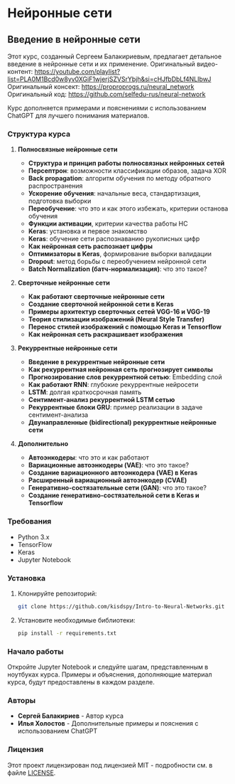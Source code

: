 # Нейронные сети

## Введение в нейронные сети

Этот курс, созданный Сергеем Балакириевым, предлагает детальное введение в нейронные сети и их применение. 
Оригинальный видео-контент: https://youtube.com/playlist?list=PLA0M1Bcd0w8yv0XGiF1wjerjSZVSrYbjh&si=cHJfbDbLf4NLIbwJ
Оригинальный консект: https://proproprogs.ru/neural_network
Оригинальный код: https://github.com/selfedu-rus/neural-network

Курс дополняется примерами и пояснениями с использованием ChatGPT для лучшего понимания материалов.

### Структура курса

1. **Полносвязные нейронные сети**
    - **Структура и принцип работы полносвязных нейронных сетей**
    - **Персептрон**: возможности классификации образов, задача XOR
    - **Back propagation**: алгоритм обучения по методу обратного распространения
    - **Ускорение обучения**: начальные веса, стандартизация, подготовка выборки
    - **Переобучение**: что это и как этого избежать, критерии останова обучения
    - **Функции активации**, критерии качества работы НС
    - **Keras**: установка и первое знакомство
    - **Keras**: обучение сети распознаванию рукописных цифр
    - **Как нейронная сеть распознает цифры**
    - **Оптимизаторы в Keras**, формирование выборки валидации
    - **Dropout**: метод борьбы с переобучением нейронной сети
    - **Batch Normalization (батч-нормализация)**: что это такое?

2. **Сверточные нейронные сети**
    - **Как работают сверточные нейронные сети**
    - **Создание сверточной нейронной сети в Keras**
    - **Примеры архитектур сверточных сетей VGG-16 и VGG-19**
    - **Теория стилизации изображений (Neural Style Transfer)**
    - **Перенос стилей изображений с помощью Keras и Tensorflow**
    - **Как нейронная сеть раскрашивает изображения**

3. **Рекуррентные нейронные сети**
    - **Введение в рекуррентные нейронные сети**
    - **Как рекуррентная нейронная сеть прогнозирует символы**
    - **Прогнозирование слов рекуррентной сетью**: Embedding слой
    - **Как работают RNN**: глубокие рекуррентные нейросети
    - **LSTM**: долгая краткосрочная память
    - **Сентимент-анализ рекуррентной LSTM сетью**
    - **Рекуррентные блоки GRU**: пример реализации в задаче сентимент-анализа
    - **Двунаправленные (bidirectional) рекуррентные нейронные сети**

4. **Дополнительно**
    - **Автоэнкодеры**: что это и как работают
    - **Вариационные автоэнкодеры (VAE)**: что это такое?
    - **Создание вариационного автоэнкодера (VAE) в Keras**
    - **Расширенный вариационный автоэнкодер (CVAE)**
    - **Генеративно-состязательные сети (GAN)**: что это такое?
    - **Создание генеративно-состязательной сети в Keras и Tensorflow**

### Требования

- Python 3.x
- TensorFlow
- Keras
- Jupyter Notebook

### Установка

1. Клонируйте репозиторий:
    ```bash
    git clone https://github.com/kisdspy/Intro-to-Neural-Networks.git
    ```
2. Установите необходимые библиотеки:
    ```bash
    pip install -r requirements.txt
    ```

### Начало работы

Откройте Jupyter Notebook и следуйте шагам, представленным в ноутбуках курса. Примеры и объяснения, дополняющие материал курса, будут предоставлены в каждом разделе.

### Авторы

- **Сергей Балакириев** - Автор курса
- **Илья Холостов** - Дополнительные примеры и пояснения с использованием ChatGPT

### Лицензия

Этот проект лицензирован под лицензией MIT - подробности см. в файле [LICENSE](LICENSE).


